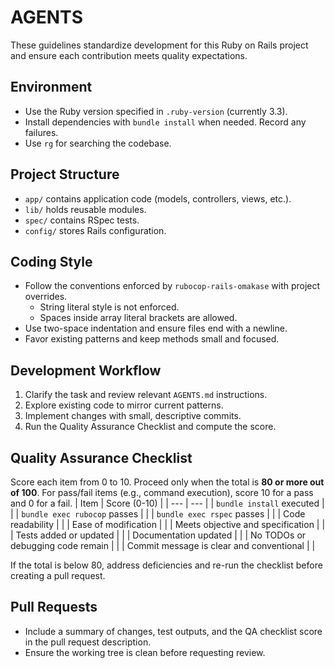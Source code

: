 # AGENTS

These guidelines standardize development for this Ruby on Rails project and ensure each contribution meets quality expectations.

## Environment
- Use the Ruby version specified in `.ruby-version` (currently 3.3).
- Install dependencies with `bundle install` when needed. Record any failures.
- Use `rg` for searching the codebase.

## Project Structure
- `app/` contains application code (models, controllers, views, etc.).
- `lib/` holds reusable modules.
- `spec/` contains RSpec tests.
- `config/` stores Rails configuration.

## Coding Style
- Follow the conventions enforced by `rubocop-rails-omakase` with project overrides.
  - String literal style is not enforced.
  - Spaces inside array literal brackets are allowed.
- Use two-space indentation and ensure files end with a newline.
- Favor existing patterns and keep methods small and focused.

## Development Workflow
1. Clarify the task and review relevant `AGENTS.md` instructions.
2. Explore existing code to mirror current patterns.
3. Implement changes with small, descriptive commits.
4. Run the Quality Assurance Checklist and compute the score.

## Quality Assurance Checklist
Score each item from 0 to 10. Proceed only when the total is **80 or more out of 100**.
For pass/fail items (e.g., command execution), score 10 for a pass and 0 for a fail.
| Item | Score (0-10) |
| --- | --- |
| `bundle install` executed | |
| `bundle exec rubocop` passes | |
| `bundle exec rspec` passes | |
| Code readability | |
| Ease of modification | |
| Meets objective and specification | |
| Tests added or updated | |
| Documentation updated | |
| No TODOs or debugging code remain | |
| Commit message is clear and conventional | |

If the total is below 80, address deficiencies and re-run the checklist before creating a pull request.

## Pull Requests
- Include a summary of changes, test outputs, and the QA checklist score in the pull request description.
- Ensure the working tree is clean before requesting review.

